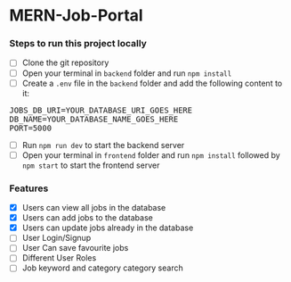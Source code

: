 # MERN-Job-Portal
### Steps to run this project locally
- [ ] Clone the git repository
- [ ] Open your terminal in ```backend``` folder and run ```npm install```
- [ ] Create a ```.env``` file in the ```backend``` folder and add the following content to it:
 <pre>
JOBS_DB_URI=YOUR_DATABASE_URI_GOES_HERE
DB_NAME=YOUR_DATABASE_NAME_GOES_HERE 
PORT=5000</pre>
- [ ] Run ```npm run dev``` to start the backend server
- [ ] Open your terminal in ```frontend``` folder and run ```npm install``` followed by ```npm start``` to start the frontend server

### Features
- [x] Users can view all jobs in the database
- [x] Users can add jobs to the database
- [x] Users can update jobs already in the database
- [ ] User Login/Signup
- [ ] User Can save favourite jobs
- [ ] Different User Roles
- [ ] Job keyword and category category search
